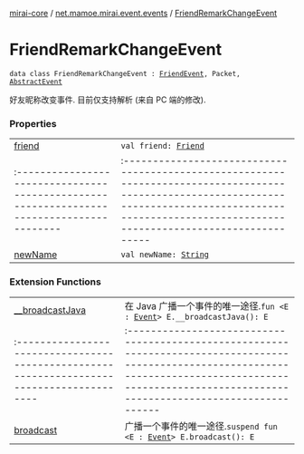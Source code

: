 [mirai-core](../../index.md) / [net.mamoe.mirai.event.events](../index.md) / [FriendRemarkChangeEvent](./index.md)

# FriendRemarkChangeEvent

`data class FriendRemarkChangeEvent : `[`FriendEvent`](../-friend-event/index.md)`, Packet, `[`AbstractEvent`](../../net.mamoe.mirai.event/-abstract-event/index.md)

好友昵称改变事件. 目前仅支持解析 (来自 PC 端的修改).

### Properties
|||
|:----------------------------------------------------------------------------------------|:---------------------------------------------------------------------------------------------------------------------------------------------------------------------------------------------------------|
| [friend](friend.md) | `val friend: `[`Friend`](../../net.mamoe.mirai.contact/-friend/index.md) ||||
|:----------------------------------------------------------------------------------------|:---------------------------------------------------------------------------------------------------------------------------------------------------------------------------------------------------------|
| [newName](new-name.md) | `val newName: `[`String`](https://kotlinlang.org/api/latest/jvm/stdlib/kotlin/-string/index.html) |

### Extension Functions
|||
|:----------------------------------------------------------------------------------------|:---------------------------------------------------------------------------------------------------------------------------------------------------------------------------------------------------------|
| [__broadcastJava](../../net.mamoe.mirai.event/__broadcast-java.md) | 在 Java 广播一个事件的唯一途径.`fun <E : `[`Event`](../../net.mamoe.mirai.event/-event/index.md)`> E.__broadcastJava(): E` ||||
|:----------------------------------------------------------------------------------------|:---------------------------------------------------------------------------------------------------------------------------------------------------------------------------------------------------------|
| [broadcast](../../net.mamoe.mirai.event/broadcast.md) | 广播一个事件的唯一途径.`suspend fun <E : `[`Event`](../../net.mamoe.mirai.event/-event/index.md)`> E.broadcast(): E` |

